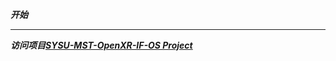 ***开始***
***
***访问项目[SYSU-MST-OpenXR-IF-OS Project](https://github.com/HerbalJelly23/SYSU-MST-OpenXR-IF-OS)***
